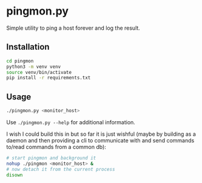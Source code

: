 # pingmon.py

Simple utility to ping a host forever and log the result.

## Installation

```sh
cd pingmon
python3 -m venv venv
source venv/bin/activate
pip install -r requirements.txt
```

## Usage

```sh
./pingmon.py <monitor_host>
```

Use `./pingmon.py --help` for additional information.

I wish I could build this in but so far it is just wishful (maybe by building as a daemon and then providing a cli to communicate with and send commands to/read commands from a common db):

```sh
# start pingmon and background it
nohup ./pingmon <monitor_host> &
# now detach it from the current process
disown
```
